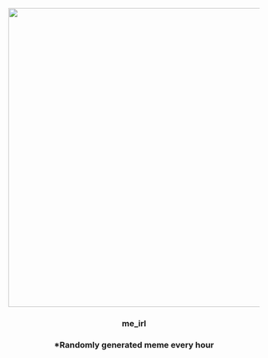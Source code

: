 <p align="center">
        <img src="https://i.imgur.com/uawMPCz.jpg" width="600" height="600">
        </p>
        <h3 align="center">me_irl</h3>
        <h3 align="center">*Randomly generated meme every hour</h3>
    
